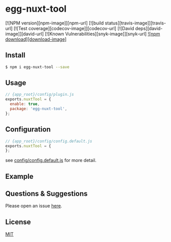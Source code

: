 # egg-nuxt-tool

[![NPM version][npm-image]][npm-url]
[![build status][travis-image]][travis-url]
[![Test coverage][codecov-image]][codecov-url]
[![David deps][david-image]][david-url]
[![Known Vulnerabilities][snyk-image]][snyk-url]
[![npm download][download-image]][download-url]

[download-url]: https://npmjs.org/package/egg-nuxt-tool

<!--
Description here.
-->

## Install

```bash
$ npm i egg-nuxt-tool --save
```

## Usage

```js
// {app_root}/config/plugin.js
exports.nuxtTool = {
  enable: true,
  package: 'egg-nuxt-tool',
};
```

## Configuration

```js
// {app_root}/config/config.default.js
exports.nuxtTool = {
};
```

see [config/config.default.js](config/config.default.js) for more detail.

## Example

<!-- example here -->

## Questions & Suggestions

Please open an issue [here](https://github.com/eggjs/egg/issues).

## License

[MIT](LICENSE)
